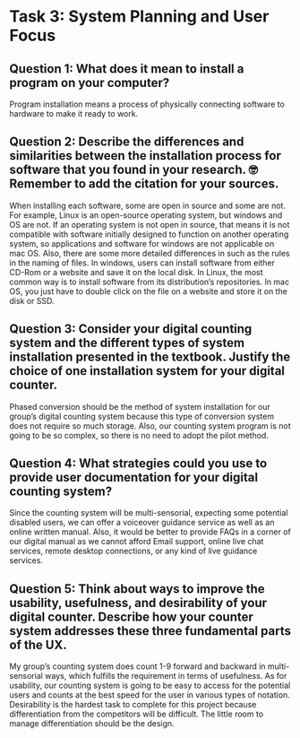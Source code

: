 # Task 3: System Planning and User Focus

## Question 1: What does it mean to install a program on your computer?

Program installation means a process of physically connecting software to hardware to make it ready to work.

## Question 2: Describe the differences and similarities between the installation process for software that you found in your research. 🤓Remember to add the citation for your sources.

When installing each software, some are open in source and some are not. For example, Linux is an open-source operating system, but windows and OS are not. If an operating system is not open in source, that means it is not compatible with software initially designed to function on another operating system, so applications and software for windows are not applicable on mac OS. Also, there are some more detailed differences in such as the rules in the naming of files. In windows, users can install software from either CD-Rom or a website and save it on the local disk. In Linux, the most common way is to install software from its distribution’s repositories. In mac OS, you just have to double click on the file on a website and store it on the disk or SSD.

## Question 3: Consider your digital counting system and the different types of system installation presented in the textbook. Justify the choice of one installation system for your digital counter. 

Phased conversion should be the method of system installation for our group’s digital counting system because this type of conversion system does not require so much storage. Also, our counting system program is not going to be so complex, so there is no need to adopt the pilot method.

## Question 4: What strategies could you use to provide user documentation for your digital counting system?

Since the counting system will be multi-sensorial, expecting some potential disabled users, we can offer a voiceover guidance service as well as an online written manual. Also, it would be better to provide FAQs in a corner of our digital manual as we cannot afford Email support, online live chat services, remote desktop connections, or any kind of live guidance services.

## Question 5: Think about ways to improve the usability, usefulness, and desirability of your digital counter. Describe how your counter system addresses these three fundamental parts of the UX.

My group’s counting system does count 1-9 forward and backward in multi-sensorial ways, which fulfills the requirement in terms of usefulness. As for usability, our counting system is going to be easy to access for the potential users and counts at the best speed for the user in various types of notation. Desirability is the hardest task to complete for this project because differentiation from the competitors will be difficult. The little room to manage differentiation should be the design.
